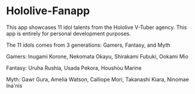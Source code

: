 # Hololive-Fanapp

This app showcases 11 idol talents from the Hololive V-Tuber agency. This app is entirely for personal development purposes.

The 11 idols comes from 3 generations: Gamers, Fantasy, and Myth

Gamers: Inugami Korone, Nekomata Okayu, Shirakami Fubuki, Ookami Mio

Fantasy: Uruha Rushia, Usada Pekora, Houshou Marine

Myth: Gawr Gura, Amelia Watson, Calliope Mori, Takanashi Kiara, Ninomae Ina'nis
